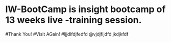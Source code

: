 # IW-BootCamp is insight bootcamp of 13 weeks live -training session.
#Thank You! 
#Visit AGain!
#ljjdlfdjfedfd
@vjdjfljdfd jkdjkfdf

